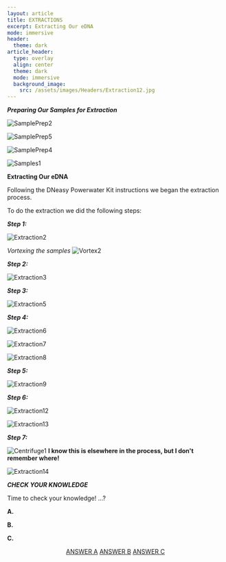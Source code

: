 ```yaml
---
layout: article
title: EXTRACTIONS
excerpt: Extracting Our eDNA
mode: immersive
header:
  theme: dark
article_header:
  type: overlay
  align: center
  theme: dark
  mode: immersive
  background_image:
    src: /assets/images/Headers/Extraction12.jpg
---
```

***Preparing Our Samples for Extraction***

![SamplePrep2](/assets/images/BIG-EXT/SamplePrep2.jpg)   

![SamplePrep5](/assets/images/BIG-EXT/SamplePrep5.jpg) 

![SamplePrep4](/assets/images/BIG-EXT/SamplePrep4.jpg)   

![Samples1](/assets/images/BIG-EXT/Samples1.jpg) 


**Extracting Our eDNA**      

Following the DNeasy Powerwater Kit instructions we began the extraction process.

To do the extraction we did the following steps:    


***Step 1:***  

![Extraction2](/assets/images/BIG-EXT/Extraction2.jpg)   

*Vortexing the samples*
![Vortex2](/assets/images/BIG-EXT/Vortex2.jpg)   



***Step 2:***  

![Extraction3](/assets/images/BIG-EXT/Extraction3.jpg)     



***Step 3:***  

![Extraction5](/assets/images/BIG-EXT/Extraction5.jpg)  



***Step 4:***    

![Extraction6](/assets/images/BIG-EXT/Extraction6.jpg)    

![Extraction7](/assets/images/BIG-EXT/Extraction7.jpg) 

![Extraction8](/assets/images/BIG-EXT/Extraction8.jpg) 


***Step 5:***    

![Extraction9](/assets/images/BIG-EXT/Extraction9.jpg)    



***Step 6:***    

![Extraction12](/assets/images/BIG-EXT/Extraction12.jpg)  

![Extraction13](/assets/images/BIG-EXT/Extraction13.jpg)  


***Step 7:***    

![Centrifuge1](/assets/images/BIG-EXT/Centrifuge1.jpg) **I know this is elsewhere in the process, but I don't remember where!**

![Extraction14](/assets/images/BIG-EXT/Extraction14.jpg)  





***CHECK YOUR KNOWLEDGE***

Time to check your knowledge! ...?

**A.** 

**B.**   

**C.** 


<p align="center">
<a class="button button--outline-primary button--pill" href="Qubit1">ANSWER A</a> <a class="button button--outline-primary button--pill" href="Qubit2">ANSWER B</a> <a class="button button--outline-primary button--pill" href="Qubit2">ANSWER C</a></p>